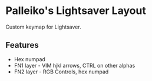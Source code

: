 # Palleiko's Lightsaver Layout

Custom keymap for Lightsaver.


## Features

* Hex numpad
* FN1 layer - VIM hjkl arrows, CTRL on other alphas
* FN2 layer - RGB Controls, hex numpad 
